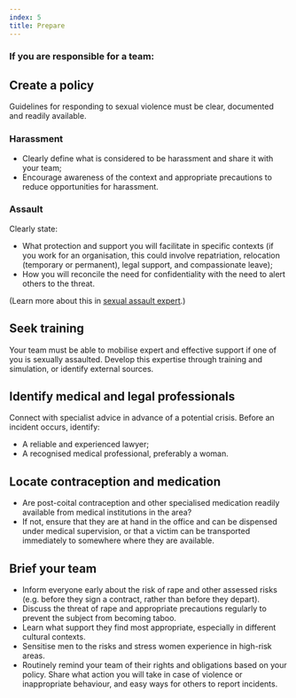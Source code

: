 ```yaml
---
index: 5
title: Prepare
---
```

### If you are responsible for a team: 

## Create a policy

Guidelines for responding to sexual violence must be clear,
documented and readily available.

### Harassment

* Clearly define what is considered to be harassment and share it with your team;
* Encourage awareness of the context and appropriate precautions to reduce opportunities for harassment.

### Assault

Clearly state:

*	What protection and support you will facilitate in specific contexts (if you work for an organisation, this could involve repatriation, relocation (temporary or permanent), legal support, and compassionate leave);
*  How you will reconcile the need for confidentiality with the need to alert others to the threat.

(Learn more about this in [sexual assault expert](umbrella://operations/sexual-assault/expert).)

## Seek training

Your team must be able to mobilise expert and effective support if one of you is sexually assaulted. Develop this expertise through training and simulation, or identify external sources.

## Identify medical and legal professionals

Connect with specialist advice in advance of a potential crisis. Before an incident occurs, identify: 

*	A reliable and experienced lawyer; 
* 	A recognised medical professional, preferably a woman.  

## Locate contraception and medication

*	Are post-coital contraception and other specialised medication readily available from medical institutions in the area? 
* If not, ensure that they are at hand in the office and can be dispensed under
medical supervision, or that a victim can be transported immediately to
somewhere where they are available. 

## Brief your team

*	Inform everyone early about the risk of rape and other assessed risks (e.g. before they sign a contract, rather than before they depart).
* Discuss the threat of rape and appropriate precautions regularly to prevent the subject from becoming taboo.
* Learn what support they find most appropriate, especially in different cultural contexts.
* Sensitise men to the risks and stress women experience in high-risk areas.
* Routinely remind your team of their rights and obligations based on your policy. Share what action you will take in case of violence or inappropriate behaviour, and easy ways for others to report incidents.
